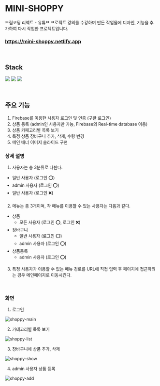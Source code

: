 # MINI-SHOPPY

드림코딩 리액트 - 유튜브 프로젝트 강의를 수강하며 만든 작업물에 디자인, 기능을 추가하여 다시 작업한 프로젝트입니다.

### https://mini-shoppy.netlify.app

<br />

## Stack
<img src="https://img.shields.io/badge/react-61DAFB?style=for-the-badge&logo=react&logoColor=black"/> <img src="https://img.shields.io/badge/tailwindcss-06B6D4?style=for-the-badge&logo=tailwindcss&logoColor=black"/> <img src="https://img.shields.io/badge/firebase-FFCA28?style=for-the-badge&logo=firebase&logoColor=white"/>

<br />

## 주요 기능

1. Firebase를 이용한 사용자 로그인 및 인증 (구글 로그인)
2. 상품 등록 (admin인 사용자만 가능, Firebase의 Real-time database 이용)
3. 상품 카페고리별 목록 보기
4. 특정 상품 장바구니 추가, 삭제, 수량 변경
5. 메인 배너 이미지 슬라이드 구현

### 상세 설명

1. 사용자는 총 3분류로 나뉜다.

- 일반 사용자 (로그인 ⭕️)
- admin 사용자 (로그인 ⭕️)
- 일반 사용자 (로그인 ❌️)

###

2.  메뉴는 총 3개이며, 각 메뉴를 이용할 수 있는 사용자는 다음과 같다.

- 상품
  - 모든 사용자 (로그인 ⭕️, 로그인 ❌️)
- 장바구니
  - 일반 사용자 (로그인 ⭕️)
  - admin 사용자 (로그인 ⭕️)
- 상품등록
  - admin 사용자 (로그인 ⭕️)

3. 특정 사용자가 이용할 수 없는 메뉴 경로를 URL에 직접 입력 후 페이지에 접근하려는 경우 메인페이지로 이동시킨다.

<br />

### 화면

1. 로그인

![shoppy-main](https://github.com/kimheymin/mini-shoppy/assets/80433501/daf3b381-8377-491e-8c00-0d15e92ef6d4)

2. 카테고리별 목록 보기

![shoppy-list](https://github.com/kimheymin/mini-shoppy/assets/80433501/6d6cdc19-8b6e-4d84-8bc7-30060c248bc7)

3. 장바구니에 상품 추가, 삭제

![shoppy-show](https://github.com/kimheymin/mini-shoppy/assets/80433501/e2a2f47b-471d-4a01-b2ff-819e10070e7d)

4. admin 사용자 상품 등록

![shoppy-add](https://github.com/kimheymin/mini-shoppy/assets/80433501/54ad4f2b-a603-4083-b00f-c177407bc1e6)

